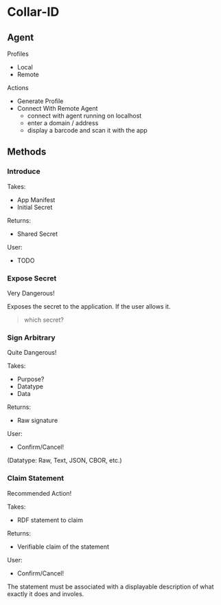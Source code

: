 # Collar-ID

## Agent

Profiles
* Local
* Remote

Actions
* Generate Profile
* Connect With Remote Agent
  * connect with agent running on localhost
  * enter a domain / address
  * display a barcode and scan it with the app

## Methods

### Introduce

Takes:
* App Manifest
* Initial Secret

Returns:
* Shared Secret

User:
* TODO

### Expose Secret

Very Dangerous!

Exposes the secret to the application.
If the user allows it.

> which secret?

### Sign Arbitrary

Quite Dangerous!

Takes:
* Purpose?
* Datatype
* Data

Returns:
* Raw signature

User:
* Confirm/Cancel!

(Datatype: Raw, Text, JSON, CBOR, etc.)

### Claim Statement

Recommended Action!

Takes:
* RDF statement to claim

Returns:
* Verifiable claim of the statement

User:
* Confirm/Cancel!

The statement must be associated with a displayable
description of what exactly it does and involes.


